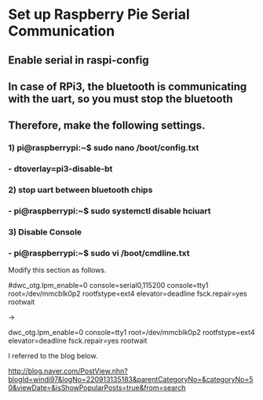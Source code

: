 # Set up Raspberry Pie Serial Communication
## Enable serial in raspi-config
## In case of RPi3, the bluetooth is communicating with the uart, so you must stop the bluetooth
## Therefore, make the following settings.
### 1) pi@raspberrypi:~$ sudo nano /boot/config.txt
###    - dtoverlay=pi3-disable-bt
### 2) stop uart between bluetooth chips
###    - pi@raspberrypi:~$ sudo systemctl disable hciuart
### 3) Disable Console
###   - pi@raspberrypi:~$ sudo vi /boot/cmdline.txt

Modify this section as follows.

#dwc_otg.lpm_enable=0 console=serial0,115200 console=tty1 root=/dev/mmcblk0p2 rootfstype=ext4 elevator=deadline fsck.repair=yes rootwait

->

dwc_otg.lpm_enable=0 console=tty1 root=/dev/mmcblk0p2 rootfstype=ext4 elevator=deadline fsck.repair=yes rootwait

I referred to the blog below.

http://blog.naver.com/PostView.nhn?blogId=windi97&logNo=220913135183&parentCategoryNo=&categoryNo=50&viewDate=&isShowPopularPosts=true&from=search
